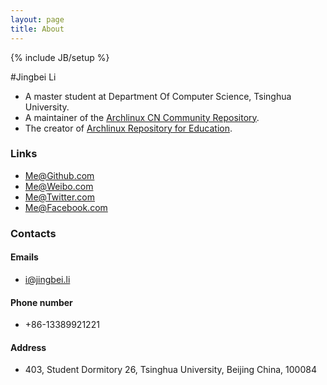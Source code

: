 ```yaml
---
layout: page
title: About
---
```

{% include JB/setup %}

#Jingbei Li

* A master student at Department Of Computer Science, Tsinghua University.
* A maintainer of the [Archlinux CN Community Repository](https://github.com/archlinuxcn/repo).
* The creator of [Archlinux Repository for Education](https://github.com/arch4edu/arch4edu).

### Links

* [Me@Github.com](https://github.com/petronny)
* [Me@Weibo.com](http://weibo.com/petronny)
* [Me@Twitter.com](https://twitter.com/JingbeiLi)
* [Me@Facebook.com](https://www.facebook.com/jingbei.li)

### Contacts

#### Emails

* [i@jingbei.li](mailto:i@jingbei.li)

#### Phone number

* +86-13389921221

#### Address

* 403, Student Dormitory 26, Tsinghua University, Beijing China, 100084
